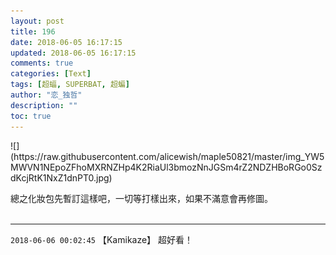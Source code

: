 ```yaml
---
layout: post
title: 196
date: 2018-06-05 16:17:15
updated: 2018-06-05 16:17:15
comments: true
categories: [Text]
tags: [超蝠, SUPERBAT, 超蝙]
author: "恋_独哲"
description: ""
toc: true
---
```


<p>
![](https://raw.githubusercontent.com/alicewish/maple50821/master/img_YW5MWVN1NEpoZFhoMXRNZHp4K2RiaUl3bmozNnJGSm4rZ2NDZHBoRGo0SzdKcjRtK1NxZ1dnPT0.jpg)
</p> 
<p>總之化妝包先暫訂這樣吧，一切等打樣出來，如果不滿意會再修圖。<br /><br /></p>

---

`2018-06-06 00:02:45` 【Kamikaze】 超好看！
